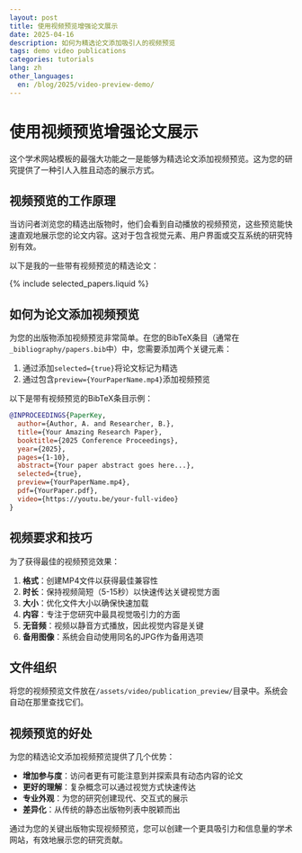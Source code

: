 ```yaml
---
layout: post
title: 使用视频预览增强论文展示
date: 2025-04-16
description: 如何为精选论文添加吸引人的视频预览
tags: demo video publications
categories: tutorials
lang: zh
other_languages:
  en: /blog/2025/video-preview-demo/
---
```


# 使用视频预览增强论文展示

这个学术网站模板的最强大功能之一是能够为精选论文添加视频预览。这为您的研究提供了一种引人入胜且动态的展示方式。

## 视频预览的工作原理

当访问者浏览您的精选出版物时，他们会看到自动播放的视频预览，这些预览能快速直观地展示您的论文内容。这对于包含视觉元素、用户界面或交互系统的研究特别有效。

以下是我的一些带有视频预览的精选论文：

{% include selected_papers.liquid %}

## 如何为论文添加视频预览

为您的出版物添加视频预览非常简单。在您的BibTeX条目（通常在`_bibliography/papers.bib`中）中，您需要添加两个关键元素：

1. 通过添加`selected={true}`将论文标记为精选
2. 通过包含`preview={YourPaperName.mp4}`添加视频预览

以下是带有视频预览的BibTeX条目示例：

```bibtex
@INPROCEEDINGS{PaperKey,
  author={Author, A. and Researcher, B.},
  title={Your Amazing Research Paper},
  booktitle={2025 Conference Proceedings},
  year={2025},
  pages={1-10},
  abstract={Your paper abstract goes here...},
  selected={true},
  preview={YourPaperName.mp4},
  pdf={YourPaper.pdf},
  video={https://youtu.be/your-full-video}
}
```

## 视频要求和技巧

为了获得最佳的视频预览效果：

1. **格式**：创建MP4文件以获得最佳兼容性
2. **时长**：保持视频简短（5-15秒）以快速传达关键视觉方面
3. **大小**：优化文件大小以确保快速加载
4. **内容**：专注于您研究中最具视觉吸引力的方面
5. **无音频**：视频以静音方式播放，因此视觉内容是关键
6. **备用图像**：系统会自动使用同名的JPG作为备用选项

## 文件组织

将您的视频预览文件放在`/assets/video/publication_preview/`目录中。系统会自动在那里查找它们。

## 视频预览的好处

为您的精选论文添加视频预览提供了几个优势：

- **增加参与度**：访问者更有可能注意到并探索具有动态内容的论文
- **更好的理解**：复杂概念可以通过视觉方式快速传达
- **专业外观**：为您的研究创建现代、交互式的展示
- **差异化**：从传统的静态出版物列表中脱颖而出

通过为您的关键出版物实现视频预览，您可以创建一个更具吸引力和信息量的学术网站，有效地展示您的研究贡献。
